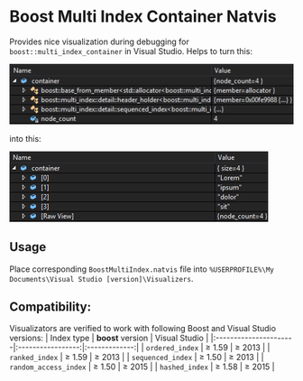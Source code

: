# Boost Multi Index Container Natvis
Provides nice visualization during debugging for `boost::multi_index_container` in Visual Studio. Helps to turn this:

<img src="./images/raw_view.png"/>

into this:

<img src="./images/natvis.png"/>

## Usage
Place corresponding `BoostMultiIndex.natvis` file into `%USERPROFILE%\My Documents\Visual Studio [version]\Visualizers`.

## Compatibility:
Visualizators are verified to work with following Boost and Visual Studio versions:
| Index type            | **boost** version | Visual Studio |
|:----------------------|:-----------------:|:-------------:|
| `ordered_index`       | &ge; 1.59         | &ge; 2013     |
| `ranked_index`        | &ge; 1.59         | &ge; 2013     |
| `sequenced_index`     | &ge; 1.50         | &ge; 2013     |
| `random_access_index` | &ge; 1.50         | &ge; 2015     |
| `hashed_index`        | &ge; 1.58         | &ge; 2015     |
